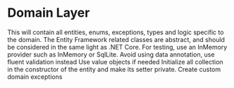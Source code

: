 # Domain Layer

This will contain all entities, enums, exceptions, types and logic specific to the domain.
The Entity Framework related classes are abstract, and should be considered in the same light as .NET Core.
For testing, use an InMemory provider such as InMemory or SqlLite.
Avoid using data annotation, use fluent validation instead
Use value objects if needed
Initialize all collection in the constructor of the entity and make its setter private.
Create custom domain exceptions

